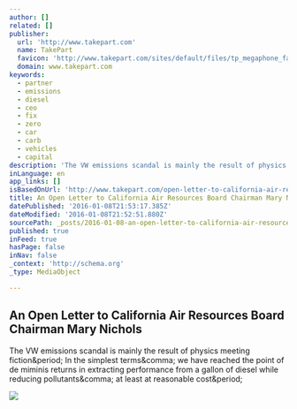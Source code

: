```yaml
---
author: []
related: []
publisher:
  url: 'http://www.takepart.com'
  name: TakePart
  favicon: 'http://www.takepart.com/sites/default/files/tp_megaphone_favicon_16x16_1.png'
  domain: www.takepart.com
keywords:
  - partner
  - emissions
  - diesel
  - ceo
  - fix
  - zero
  - car
  - carb
  - vehicles
  - capital
description: 'The VW emissions scandal is mainly the result of physics meeting fiction. In the simplest terms, we have reached the point of de miminis returns in extracting performance from a gallon of diesel while reducing pollutants, at least at reasonable cost.'
inLanguage: en
app_links: []
isBasedOnUrl: 'http://www.takepart.com/open-letter-to-california-air-resources-board-chairman-mary-nichols'
title: An Open Letter to California Air Resources Board Chairman Mary Nichols
datePublished: '2016-01-08T21:53:17.385Z'
dateModified: '2016-01-08T21:52:51.880Z'
sourcePath: _posts/2016-01-08-an-open-letter-to-california-air-resources-board-chairman-ma.md
published: true
inFeed: true
hasPage: false
inNav: false
_context: 'http://schema.org'
_type: MediaObject

---
```

<article style=""><h1>An Open Letter to California Air Resources Board Chairman Mary Nichols</h1><p>The VW emissions scandal is mainly the result of physics meeting fiction&amp;period; In the simplest terms&amp;comma; we have reached the point of de miminis returns in extracting performance from a gallon of diesel while reducing pollutants&amp;comma; at least at reasonable cost&amp;period;</p><img src="http://www.takepart.com/sites/default/files/styles/homepage_featured_image/public/YIP-Promo-v2b-640.jpg?itok=bHoI7DfQ" /></article>